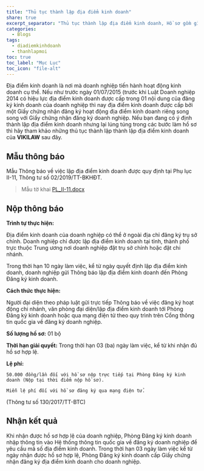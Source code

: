 ```yaml
---
title: "Thủ tục thành lập địa điểm kinh doanh"
share: true
excerpt_separator: "Thủ tục thành lập địa điểm kinh doanh, Hồ sơ gồm gì? Chi phí bao nhiêu? quy trình đăng ký..."
categories:
  - Blogs
tags:
  - diadiemkinhdoanh
  - thanhlapmoi
toc: true
toc_label: "Mục Lục"
toc_icon: "file-alt"
---
```



Địa điểm kinh doanh là nơi mà doanh nghiệp tiến hành hoạt động kinh doanh cụ thể. Nếu như trước ngày 01/07/2015 (trước khi Luật Doanh nghiệp 2014 có hiệu lực địa điểm kinh doanh được cấp trong 01 nội dung của đăng ký kinh doanh của doanh nghiệp thì nay địa điểm kinh doanh được cấp bởi một Giấy chứng nhận đăng ký hoạt động địa điểm kinh doanh riêng song song với Giấy chứng nhận đăng ký doanh nghiệp. Nếu bạn đang có ý định thành lập địa điểm kinh doanh nhưng lại lúng túng trong các bước làm hồ sơ thì hãy tham khảo những thủ tục thành lập thành lập địa điểm kinh doanh của **VIKILAW** sau đây.

## Mẫu thông báo

Mẫu Thông báo về việc lập địa điểm kinh doanh được quy định tại Phụ lục II-11, Thông tư số 02/2019/TT-BKHĐT.

>Mẫu tờ khai [PL_II-11.docx](https://bit.ly/mau-to-khai-PL_II-11)


## Nộp thông báo

**Trình tự thực hiện:**

Địa điểm kinh doanh của doanh nghiệp có thể ở ngoài địa chỉ đăng ký trụ sở chính. Doanh nghiệp chỉ được lập địa điểm kinh doanh tại tỉnh, thành phố trực thuộc Trung ương nơi doanh nghiệp đặt trụ sở chính hoặc đặt chi nhánh.

Trong thời hạn 10 ngày làm việc, kể từ ngày quyết định lập địa điểm kinh doanh, doanh nghiệp gửi Thông báo lập địa điểm kinh doanh đến Phòng Đăng ký kinh doanh.

**Cách thức thực hiện:**

Người đại diện theo pháp luật gửi trực tiếp Thông báo về việc đăng ký hoạt động chi nhánh, văn phòng đại diện/lập địa điểm kinh doanh tới Phòng Đăng ký kinh doanh hoặc qua mạng điện tử theo quy trình trên Cổng thông tin quốc gia về đăng ký doanh nghiệp.
	 
**Số lượng hồ sơ:** 01 bộ

**Thời hạn giải quyết:** Trong thời hạn 03 (ba) ngày làm việc, kể từ khi nhận đủ hồ sơ hợp lệ.

**Lệ phí:** 

	50.000 đồng/lần đối với hồ sơ nộp trực tiếp tại Phòng Đăng ký kinh doanh (Nộp tại thời điểm nộp hồ sơ).
	
	Miễn lệ phí đối với hồ sơ đăng ký qua mạng điện tử.
	
(Thông tư số 130/2017/TT-BTC)

 

## Nhận kết quả

Khi nhận được hồ sơ hợp lệ của doanh nghiệp, Phòng Đăng ký kinh doanh nhập thông tin vào Hệ thống thông tin quốc gia về đăng ký doanh nghiệp để yêu cầu mã số địa điểm kinh doanh. Trong thời hạn 03 ngày làm việc kể từ ngày nhận được hồ sơ hợp lệ, Phòng Đăng ký kinh doanh cấp Giấy chứng nhận đăng ký địa điểm kinh doanh cho doanh nghiệp.


